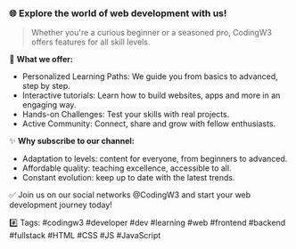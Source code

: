 ### 🌐 **Explore the world of web development with us!** 
> Whether you're a curious beginner or a seasoned pro, CodingW3 offers features for all skill levels.

🚀 **What we offer:**
- Personalized Learning Paths: We guide you from basics to advanced, step by step.
- Interactive tutorials: Learn how to build websites, apps and more in an engaging way.
- Hands-on Challenges: Test your skills with real projects.
- Active Community: Connect, share and grow with fellow enthusiasts.

✨ **Why subscribe to our channel:**
- Adaptation to levels: content for everyone, from beginners to advanced.
- Affordable quality: teaching excellence, accessible to all.
- Constant evolution: keep up to date with the latest trends.

✅ Join us on our social networks @CodingW3 and start your web development journey today!

#️⃣ Tags: #codingw3 #developer #dev #learning #web #frontend #backend #fullstack #HTML #CSS #JS #JavaScript
